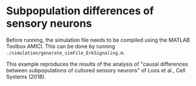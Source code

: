 # Subpopulation differences of sensory neurons

Before running, the simulation file needs to be compiled using the MATLAB Toolbox AMICI. This can be done by running
`./simulation/generate_simFile_ErkSignaling.m`.

This example reproduces the results of the analysis of "causal differences between subpopulations of cultured sensory neurons" of Loos et al., Cell Systems (2018).


